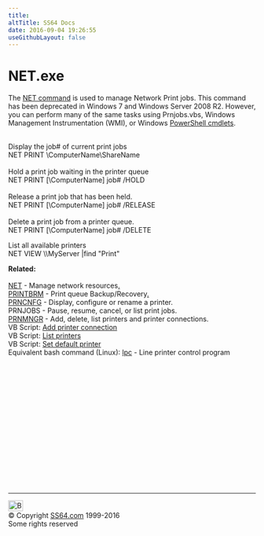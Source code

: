 ```yaml
---
title:
altTitle: SS64 Docs
date: 2016-09-04 19:26:55
useGithubLayout: false
---
```

<!-- #BeginLibraryItem "/Library/head_nt.lbi" --><!-- #EndLibraryItem --><h1>NET.exe</h1> 
<p>The <a href="net.html">NET command</a> is used to manage Network 
  Print jobs. This command has been deprecated in Windows&nbsp;7 and Windows  Server&nbsp;2008&nbsp;R2. However, you can perform many of the same tasks using  Prnjobs.vbs, Windows Management Instrumentation (WMI), or Windows  <a href="../ps/index.html">PowerShell cmdlets</a>.<br>
  <br>

  Display the job# of current print jobs<br>
  <span class="code">NET PRINT \\ComputerName\ShareName</span><br>
  <br>
  Hold a print job waiting in the printer queue<br>
  <span class="code">NET PRINT [\\ComputerName] job# /HOLD </span><br>
  <br>
  Release a print job that has been held.<br>
  <span class="code">NET PRINT [\\ComputerName] job# /RELEASE</span><br>
  <br>
  Delete a print job from a printer queue.<span class="code"><br>
NET PRINT [\\ComputerName] job# /DELETE</span></p>
<p>List all available printers <br>
   <span class="code">NET VIEW \\MyServer |find "Print"</span></p>
<p>  <b>Related:</b><br>
  <br>
  <a href="net.html">NET</a> - Manage network resources<a href="con2prt.html">.<br>
</a><a href="printbrm.html">PRINTBRM</a> - Print queue Backup/Recovery<a href="con2prt.html">.<br>
</a><a href="prncnfg.html">PRNCNFG</a> - Display, configure or rename a printer.<br>
  PRNJOBS - Pause, resume, cancel, or list print jobs.<br>
<a href="prnmngr.html">PRNMNGR</a> - Add, delete, list printers and printer connections.<br>
  VB Script: <a href="../vb/addprinterconnection.html">Add printer connection</a> <br>
  VB Script: <a href="../vb/enumprinterconnections.html">List printers</a> <br>
  VB Script: <a href="../vb/setdefaultprinter.html">Set default printer</a><br>
  Equivalent bash command (Linux): <a href="../bash/lpc.html">lpc</a> - Line printer control program
</p><!-- #BeginLibraryItem "/Library/foot_nt.lbi" --><p>
<!-- windows300 -->
<ins class="adsbygoogle" style="display:inline-block;width:300px;height:250px" data-ad-client="ca-pub-6140977852749469" data-ad-slot="7649547908"></ins>
<script>
(adsbygoogle = window.adsbygoogle || []).push({});
</script></p>
<hr>
<div id="bl" class="footer"><a href="net_print.html#"><img src="../images/top.png" width="30" height="22" alt="Back to the Top"></a></div>
<div id="br" class="footer, tagline">© Copyright <a href="../index.html">SS64.com</a> 1999-2016<br>
Some rights reserved</div><!-- #EndLibraryItem -->


